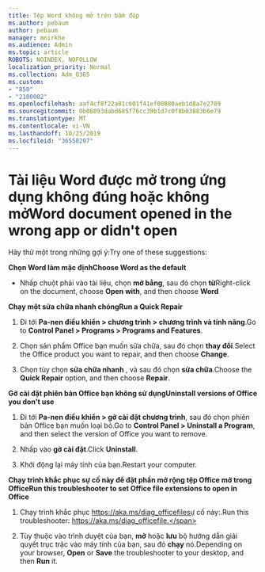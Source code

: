 ```yaml
---
title: Tệp Word không mở trên bấm đúp
ms.author: pebaum
author: pebaum
manager: mnirkhe
ms.audience: Admin
ms.topic: article
ROBOTS: NOINDEX, NOFOLLOW
localization_priority: Normal
ms.collection: Adm_O365
ms.custom:
- "850"
- "2100002"
ms.openlocfilehash: aaf4cf8f22a81c601f41ef00080aeb1d8a7e2789
ms.sourcegitcommit: 0b06093dabd685f76cc39b1d7c0f8b03883b6e79
ms.translationtype: MT
ms.contentlocale: vi-VN
ms.lasthandoff: 10/25/2019
ms.locfileid: "36558207"
---
```

# <a name="word-document-opened-in-the-wrong-app-or-didnt-open"></a><span data-ttu-id="6dc5a-102">Tài liệu Word được mở trong ứng dụng không đúng hoặc không mở</span><span class="sxs-lookup"><span data-stu-id="6dc5a-102">Word document opened in the wrong app or didn't open</span></span>

<span data-ttu-id="6dc5a-103">Hãy thử một trong những gợi ý:</span><span class="sxs-lookup"><span data-stu-id="6dc5a-103">Try one of these suggestions:</span></span>

<span data-ttu-id="6dc5a-104">**Chọn Word làm mặc định**</span><span class="sxs-lookup"><span data-stu-id="6dc5a-104">**Choose Word as the default**</span></span>

- <span data-ttu-id="6dc5a-105">Nhấp chuột phải vào tài liệu, chọn **mở bằng**, sau đó chọn **từ**</span><span class="sxs-lookup"><span data-stu-id="6dc5a-105">Right-click on the document, choose **Open with**, and then choose **Word**</span></span>

<span data-ttu-id="6dc5a-106">**Chạy một sửa chữa nhanh chóng**</span><span class="sxs-lookup"><span data-stu-id="6dc5a-106">**Run a Quick Repair**</span></span>

1. <span data-ttu-id="6dc5a-107">Đi tới **Pa-nen điều khiển > chương trình > chương trình và tính năng**.</span><span class="sxs-lookup"><span data-stu-id="6dc5a-107">Go to **Control Panel > Programs > Programs and Features**.</span></span>

2. <span data-ttu-id="6dc5a-108">Chọn sản phẩm Office bạn muốn sửa chữa, sau đó chọn **thay đổi**.</span><span class="sxs-lookup"><span data-stu-id="6dc5a-108">Select the Office product you want to repair, and then choose **Change**.</span></span>

3. <span data-ttu-id="6dc5a-109">Chọn tùy chọn **sửa chữa nhanh** , và sau đó chọn **sửa chữa**.</span><span class="sxs-lookup"><span data-stu-id="6dc5a-109">Choose the **Quick Repair** option, and then choose **Repair**.</span></span>

<span data-ttu-id="6dc5a-110">**Gỡ cài đặt phiên bản Office bạn không sử dụng**</span><span class="sxs-lookup"><span data-stu-id="6dc5a-110">**Uninstall versions of Office you don't use**</span></span>

1. <span data-ttu-id="6dc5a-111">Đi tới **Pa-nen điều khiển > gỡ cài đặt chương trình**, sau đó chọn phiên bản Office bạn muốn loại bỏ.</span><span class="sxs-lookup"><span data-stu-id="6dc5a-111">Go to **Control Panel > Uninstall a Program**, and then select the version of Office you want to remove.</span></span>

2. <span data-ttu-id="6dc5a-112">Nhấp vào **gỡ cài đặt**.</span><span class="sxs-lookup"><span data-stu-id="6dc5a-112">Click **Uninstall**.</span></span>

3. <span data-ttu-id="6dc5a-113">Khởi động lại máy tính của bạn.</span><span class="sxs-lookup"><span data-stu-id="6dc5a-113">Restart your computer.</span></span>

<span data-ttu-id="6dc5a-114">**Chạy trình khắc phục sự cố này để đặt phần mở rộng tệp Office mở trong Office**</span><span class="sxs-lookup"><span data-stu-id="6dc5a-114">**Run this troubleshooter to set Office file extensions to open in Office**</span></span>

1. <span data-ttu-id="6dc5a-115">Chạy trình khắc phục https://aka.ms/diag_officefilesự cố này:.</span><span class="sxs-lookup"><span data-stu-id="6dc5a-115">Run this troubleshooter: https://aka.ms/diag_officefile.</span></span>

2. <span data-ttu-id="6dc5a-116">Tùy thuộc vào trình duyệt của bạn, **mở** hoặc **lưu** bộ hướng dẫn giải quyết trục trặc vào máy tính của bạn, sau đó **chạy** nó.</span><span class="sxs-lookup"><span data-stu-id="6dc5a-116">Depending on your browser, **Open** or **Save** the troubleshooter to your desktop, and then **Run** it.</span></span>
